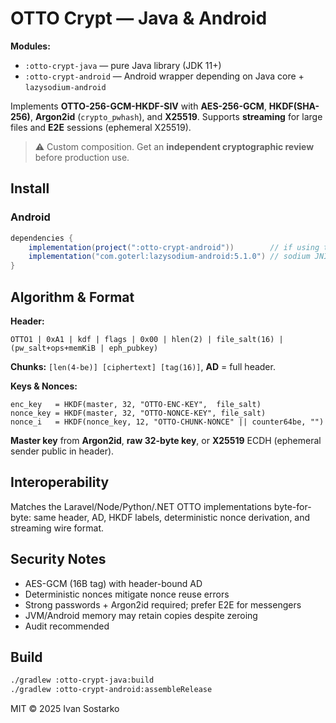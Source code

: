 # OTTO Crypt — Java & Android

**Modules:**
- `:otto-crypt-java` — pure Java library (JDK 11+)
- `:otto-crypt-android` — Android wrapper depending on Java core + `lazysodium-android`


Implements **OTTO-256-GCM-HKDF-SIV** with **AES-256-GCM**, **HKDF(SHA-256)**, **Argon2id** (`crypto_pwhash`), and **X25519**. Supports **streaming** for large files and **E2E** sessions (ephemeral X25519).

> ⚠️ Custom composition. Get an **independent cryptographic review** before production use.

## Install


### Android
```gradle
dependencies {
    implementation(project(":otto-crypt-android"))        // if using this repo
    implementation("com.goterl:lazysodium-android:5.1.0") // sodium JNI for Android
}
```

## Algorithm & Format

**Header:**
```
OTTO1 | 0xA1 | kdf | flags | 0x00 | hlen(2) | file_salt(16) | (pw_salt+ops+memKiB | eph_pubkey)
```
**Chunks:** `[len(4-be)] [ciphertext] [tag(16)]`, **AD** = full header.

**Keys & Nonces:**
```
enc_key   = HKDF(master, 32, "OTTO-ENC-KEY",  file_salt)
nonce_key = HKDF(master, 32, "OTTO-NONCE-KEY", file_salt)
nonce_i   = HKDF(nonce_key, 12, "OTTO-CHUNK-NONCE" || counter64be, "")
```

**Master key** from **Argon2id**, **raw 32-byte key**, or **X25519** ECDH (ephemeral sender public in header).

## Interoperability

Matches the Laravel/Node/Python/.NET OTTO implementations byte-for-byte: same header, AD, HKDF labels, deterministic nonce derivation, and streaming wire format.

## Security Notes

- AES-GCM (16B tag) with header-bound AD
- Deterministic nonces mitigate nonce reuse errors
- Strong passwords + Argon2id required; prefer E2E for messengers
- JVM/Android memory may retain copies despite zeroing
- Audit recommended

## Build

```bash
./gradlew :otto-crypt-java:build
./gradlew :otto-crypt-android:assembleRelease
```

MIT © 2025 Ivan Sostarko

